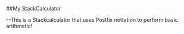 ##My StackCalculator

--This is a Stackcalculator that uses Postfix nottation to perform basic arithmetic!
